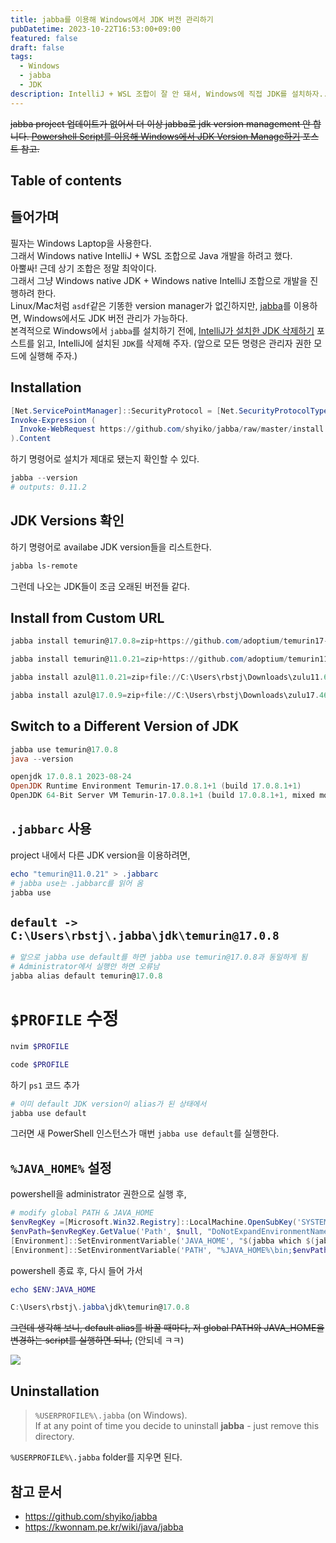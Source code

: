```yaml
---
title: jabba를 이용해 Windows에서 JDK 버전 관리하기
pubDatetime: 2023-10-22T16:53:00+09:00
featured: false
draft: false
tags:
  - Windows
  - jabba
  - JDK
description: IntelliJ + WSL 조합이 잘 안 돼서, Windows에 직접 JDK를 설치하자...
---
```


~~jabba project 업데이트가 없어서 더 이상 jabba로 jdk version management 안 합니다.
[Powershell Script를 이용해 Windows에서 JDK Version Manage하기](switch-multiple-jdk-versions-on-windows.md) 포스트 참고.~~

## Table of contents

## 들어가며

필자는 Windows Laptop을 사용한다.  
그래서 Windows native IntelliJ + WSL 조합으로 Java 개발을 하려고 했다.  
아뿔싸! 근데 상기 조합은 정말 최악이다.  
그래서 그냥 Windows native JDK + Windows native IntelliJ 조합으로 개발을 진행하려 한다.  
Linux/Mac처럼 `asdf`같은 기똥한 version manager가 없긴하지만, [jabba](https://github.com/shyiko/jabba)를 이용하면, Windows에서도 JDK 버전 관리가 가능하다.  
본격적으로 Windows에서 `jabba`를 설치하기 전에, [IntelliJ가 설치한 JDK 삭제하기](remove-jdks-installed-by-intellij.md) 포스트를 읽고, IntelliJ에 설치된 `JDK`를 삭제해 주자.
(앞으로 모든 명령은 관리자 권한 모드에 실행해 주자.)

## Installation

```powershell
[Net.ServicePointManager]::SecurityProtocol = [Net.SecurityProtocolType]::Tls12
Invoke-Expression (
  Invoke-WebRequest https://github.com/shyiko/jabba/raw/master/install.ps1 -UseBasicParsing
).Content
```

하기 명령어로 설치가 제대로 됐는지 확인할 수 있다.

```powershell
jabba --version
# outputs: 0.11.2
```

## JDK Versions 확인

하기 명령어로 availabe JDK version들을 리스트한다.

```powershell
jabba ls-remote
```

그런데 나오는 JDK들이 조금 오래된 버전들 같다.

## Install from Custom URL

```powershell
jabba install temurin@17.0.8=zip+https://github.com/adoptium/temurin17-binaries/releases/download/jdk-17.0.8.1%2B1/OpenJDK17U-jdk_x64_windows_hotspot_17.0.8.1_1.zip
```

```powershell
jabba install temurin@11.0.21=zip+https://github.com/adoptium/temurin11-binaries/releases/download/jdk-11.0.21%2B9/OpenJDK11U-jdk_x64_windows_hotspot_11.0.21_9.zip
```

```powershell
jabba install azul@11.0.21=zip+file://C:\Users\rbstj\Downloads\zulu11.68.17-ca-jdk11.0.21-win_x64.zip
```

```powershell
jabba install azul@17.0.9=zip+file://C:\Users\rbstj\Downloads\zulu17.46.19-ca-jdk17.0.9-win_x64.zip
```

## Switch to a Different Version of JDK

```powershell
jabba use temurin@17.0.8
java --version
```

```powershell
openjdk 17.0.8.1 2023-08-24
OpenJDK Runtime Environment Temurin-17.0.8.1+1 (build 17.0.8.1+1)
OpenJDK 64-Bit Server VM Temurin-17.0.8.1+1 (build 17.0.8.1+1, mixed mode, sharing)
```

## `.jabbarc` 사용

project 내에서 다른 JDK version을 이용하려면,

```powershell
echo "temurin@11.0.21" > .jabbarc
# jabba use는 .jabbarc를 읽어 옴
jabba use
```

## `default -> C:\Users\rbstj\.jabba\jdk\temurin@17.0.8`

```powershell
# 앞으로 jabba use default를 하면 jabba use temurin@17.0.8과 동일하게 됨
# Administrator에서 실행안 하면 오류남
jabba alias default temurin@17.0.8
```

# `$PROFILE` 수정

```powershell
nvim $PROFILE
```

```powershell
code $PROFILE
```

하기 `ps1` 코드 추가

```powershell
# 이미 default JDK version이 alias가 된 상태에서
jabba use default
```

그러면 새 PowerShell 인스턴스가 매번 `jabba use default`를 실행한다.

## `%JAVA_HOME%` 설정

powershell을 administrator 권한으로 실행 후,

```powershell
# modify global PATH & JAVA_HOME
$envRegKey =[Microsoft.Win32.Registry]::LocalMachine.OpenSubKey('SYSTEM\CurrentControlSet\Control\Session Manager\Environment', $true)
$envPath=$envRegKey.GetValue('Path', $null, "DoNotExpandEnvironmentNames").replace('%JAVA_HOME%\bin;', '')
[Environment]::SetEnvironmentVariable('JAVA_HOME', "$(jabba which $(jabba current))", 'Machine')
[Environment]::SetEnvironmentVariable('PATH', "%JAVA_HOME%\bin;$envPath", 'Machine')
```

powershell 종료 후, 다시 들어 가서

```powershell
echo $ENV:JAVA_HOME
```

```powershell
C:\Users\rbstj\.jabba\jdk\temurin@17.0.8
```

~~그런데 생각해 보니, default alias를 바꿀 때마다, 저 global PATH와 JAVA_HOME을 변경하는 script를 실행하면 되니,~~ (안되네 ㅋㅋ)

![](https://res.cloudinary.com/gyunseo-blog/image/upload/v1698669625/manage-jdks-on-windows-using-jabba-1697993673393.jpeg)

## Uninstallation

> `%USERPROFILE%\.jabba` (on Windows).  
> If at any point of time you decide to uninstall **jabba** - just remove this directory.

`%USERPROFILE%\.jabba` folder를 지우면 된다.

## 참고 문서

- <https://github.com/shyiko/jabba>
- <https://kwonnam.pe.kr/wiki/java/jabba>
